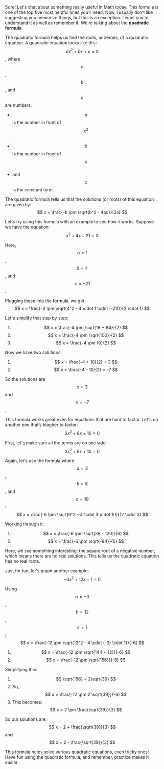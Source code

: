 Sure! Let's chat about something really useful in Math today. This formula is one of the top five most helpful ones you'll need. Now, I usually don't like suggesting you memorize things, but this is an exception. I want you to understand it as well as remember it. We're talking about the **quadratic formula**.

The quadratic formula helps us find the roots, or zeroes, of a quadratic equation. A quadratic equation looks like this: $$ ax^2 + bx + c = 0 $$, where $$ a $$, $$ b $$, and $$ c $$ are numbers: 
- $$a$$ is the number in front of $$ x^2 $$,
- $$ b $$ is the number in front of $$ x $$,
- and $$ c $$ is the constant term.

The quadratic formula tells us that the solutions (or roots) of this equation are given by:
$$ x = \frac{-b \pm \sqrt{b^2 - 4ac}}{2a} $$

Let's try using this formula with an example to see how it works. Suppose we have the equation:
$$ x^2 + 4x - 21 = 0 $$

Here, $$ a = 1 $$, $$ b = 4 $$, and $$ c = -21 $$.

Plugging these into the formula, we get:
$$ x = \frac{-4 \pm \sqrt{4^2 - 4 \cdot 1 \cdot (-21)}}{2 \cdot 1} $$

Let's simplify that step by step:
1. $$ x = \frac{-4 \pm \sqrt{16 + 84}}{2} $$
2. $$ x = \frac{-4 \pm \sqrt{100}}{2} $$
3. $$ x = \frac{-4 \pm 10}{2} $$

Now we have two solutions:
1. $$ x = \frac{-4 + 10}{2} = 3 $$
2. $$ x = \frac{-4 - 10}{2} = -7 $$

So the solutions are $$ x = 3 $$ and $$ x = -7 $$. 

This formula works great even for equations that are hard to factor. Let's do another one that’s tougher to factor: 
$$ 3x^2 + 6x + 10 = 0 $$

First, let's make sure all the terms are on one side:
$$ 3x^2 + 6x + 10 = 0 $$

Again, let's use the formula where $$ a = 3 $$, $$ b = 6 $$, and $$ c = 10 $$:
$$ x = \frac{-6 \pm \sqrt{6^2 - 4 \cdot 3 \cdot 10}}{2 \cdot 3} $$

Working through it:
1. $$ x = \frac{-6 \pm \sqrt{36 - 120}}{6} $$
2. $$ x = \frac{-6 \pm \sqrt{-84}}{6} $$

Here, we see something interesting: the square root of a negative number, which means there are no real solutions. This tells us the quadratic equation has no real roots.

Just for fun, let's graph another example: 
$$ -3x^2 + 12x + 1 = 0 $$

Using $$ a = -3 $$, $$ b = 12 $$, $$ c = 1 $$:
$$ x = \frac{-12 \pm \sqrt{12^2 - 4 \cdot (-3) \cdot 1}}{-6} $$
1. $$ x = \frac{-12 \pm \sqrt{144 + 12}}{-6} $$
2. $$ x = \frac{-12 \pm \sqrt{156}}{-6} $$

Simplifying this:
1. $$ \sqrt{156} = 2\sqrt{39} $$
2. So, $$ x = \frac{-12 \pm 2 \sqrt{39}}{-6} $$
3. This becomes: $$ x = 2 \pm \frac{\sqrt{39}}{3} $$

So our solutions are:
$$ x = 2 + \frac{\sqrt{39}}{3} $$ and $$ x = 2 - \frac{\sqrt{39}}{3} $$

This formula helps solve various quadratic equations, even tricky ones! Have fun using the quadratic formula, and remember, practice makes it easier.